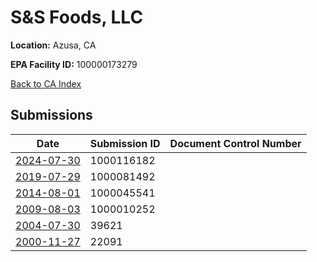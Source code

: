 # S&S Foods, LLC

**Location:** Azusa, CA

**EPA Facility ID:** 100000173279

[Back to CA Index](../../index.md)

## Submissions

| Date | Submission ID | Document Control Number |
|------|--------------|-------------------------|
| [2024-07-30](submissions/1000116182.md) | 1000116182 |  |
| [2019-07-29](submissions/1000081492.md) | 1000081492 |  |
| [2014-08-01](submissions/1000045541.md) | 1000045541 |  |
| [2009-08-03](submissions/1000010252.md) | 1000010252 |  |
| [2004-07-30](submissions/39621.md) | 39621 |  |
| [2000-11-27](submissions/22091.md) | 22091 |  |
